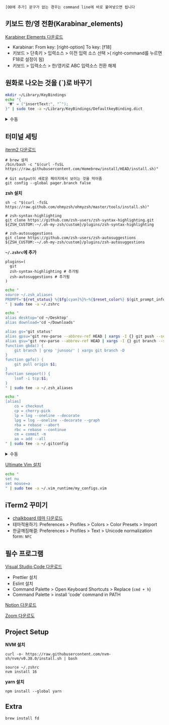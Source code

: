 `[OO에 추가] 문구가 없는 경우는 command line에 바로 붙여넣으면 됩니다`

## 키보드 한/영 전환(Karabinar_elements)
[Karabiner Elements 다운로드](https://karabiner-elements.pqrs.org/)
- Karabinar: From key: [right-option] To key: [f18]
- 키보드 > 단축키 >  입력소스 > 이전 입력 소스 선택 >( right-command를 누르면 F18로 설정이 됨)
- 키보드 > 입력소스 > 한/영키로 ABC 입력소스 전환 해제

## 원화로 나오는 것을 (`)로 바꾸기
```bash
mkdir ~/Library/KeyBindings
echo "{
 "₩" = ("insertText:", "`");
}" | sudo tee -a ~/Library/KeyBindings/DefaultkeyBinding.dict
```
<details>
<summary> 수동 </summary>

- `~/Library` 폴더에 `KeyBindings` 폴더를 추가합니다.
- `~/Library/KeyBindings` 폴더에 `DefaultkeyBinding.dict` 파일을 만듭니다.
- `DefaultkeyBinding.dict` 파일에 아래의 코드를 추가합니다.
```
{
    "₩" = ("insertText:", "`");
}
```
- 저장하고 맥을 재부팅(바로 적용되는 경우도 있지만 재부팅을 해야만 적용되는 경우가 많으니 재부팅을 추천드립니다.)
</details>

## 터미널 세팅
[iterm2 다운로드](https://iterm2.com/downloads/stable/latest)
```
# brew 설치
/bin/bash -c "$(curl -fsSL https://raw.githubusercontent.com/Homebrew/install/HEAD/install.sh)"

# Git output이 새로운 페이지에서 보이는 것을 막아줌
git config --global pager.branch false
```
**zsh 설치**
```
sh -c "$(curl -fsSL https://raw.github.com/ohmyzsh/ohmyzsh/master/tools/install.sh)"

# zsh-syntax-highlighting
git clone https://github.com/zsh-users/zsh-syntax-highlighting.git ${ZSH_CUSTOM:-~/.oh-my-zsh/custom}/plugins/zsh-syntax-highlighting

# zsh-autosuggestions
git clone https://github.com/zsh-users/zsh-autosuggestions ${ZSH_CUSTOM:-~/.oh-my-zsh/custom}/plugins/zsh-autosuggestions
```
**`~/.zshrc`에 추가**
```
plugins=(
  git
  zsh-syntax-highlighting # 추가됨
  zsh-autosuggestions # 추가됨
)
```

```bash
echo "
source ~/.zsh_aliases
PROMPT='${ret_status} %{$fg[cyan]%}%~%{$reset_color%} $(git_prompt_info) '
" | sudo tee -a ~/.zshrc

echo "
alias desktop="cd ~/Desktop"
alias download="cd ~/Downloads"

alias gs="git status"
alias gpsu="git rev-parse --abbrev-ref HEAD | xargs -I {} git push --set-upstream origin {}"
alias gsu="git rev-parse --abbrev-ref HEAD | xargs -I {} git branch --set-upstream-to=origin/{} {}"
function gbda() {
    git branch | grep 'junsoo/' | xargs git branch -D
}
function gpfo() {
    git pull origin $1;
}
function seeport() {
    lsof -i tcp:$1;
}
" | sudo tee -a ~/.zsh_aliases

echo "
[alias]
    co = checkout
    cp = cherry-pick
    lp = log --oneline --decorate
    lpg = log --oneline --decorate --graph
    rba = rebase --abort
    rbc = rebase --continue
    cm = commit -m
    aa = add --all
" | sudo tee -a ~/.gitconfig
```

<details>
<summary>수동</summary>
 
**`~/.zshrc`**
```
plugins=(
  git
  zsh-syntax-highlighting
  zsh-autosuggestions
)

// 마지막에
source ~/.zsh_aliases
PROMPT='${ret_status} %{$fg[cyan]%}%~%{$reset_color%} $(git_prompt_info) '
```

**`~/.zsh_aliases`**
```
alias desktop="cd ~/Desktop"
alias download="cd ~/Downloads"

alias gs="git status"
alias gpsu="git rev-parse --abbrev-ref HEAD | xargs -I {} git push --set-upstream origin {}"
alias gsu="git rev-parse --abbrev-ref HEAD | xargs -I {} git branch --set-upstream-to=origin/{} {}"
function gbda() {
    git branch | grep 'junsoo/' | xargs git branch -D
}
function gpfo() {
    git pull origin $1;
}
function seeport() {
    lsof -i tcp:$1;
}
```

**`~/.gitconfig`**
```
[alias]
    co = checkout
    cp = cherry-pick
    lp = log --oneline --decorate
    lpg = log --oneline --decorate --graph
    rba = rebase --abort
    rbc = rebase --continue
    cm = commit -m
    aa = add --all
```
</details>

[Ultimate Vim 설치](https://github.com/amix/vimrc)
```bash
echo "
set nu
set mouse=a
" | sudo tee -a ~/.vim_runtime/my_configs.vim
```

## iTerm2 꾸미기
- [chalkboard 테마 다운로드](https://drive.google.com/file/d/1iWwHFzSWTnuLMKlLg_bk2J7BW1z7uVCR/view?usp=sharing)
- 테마적용하기: Preferences > Profiles > Colors > Color Presets > Import
- 한글깨짐해결: Preferences > Profiles > Text > Unicode normalization form: `NFC`

## 필수 프로그램 
[Visual Studio Code 다운로드](https://code.visualstudio.com/sha/download?build=stable&os=darwin-universal)
- Prettier 설치
- Eslint 설치
- Command Palette > Open Keyboard Shortcuts > Replace (`cmd + h`)
- Command Palette > install 'code' command in PATH

[Notion 다운로드](https://www.notion.so/desktop/mac/download)

[Zoom 다운르도](https://zoom.us/download#client_4meeting)


## Project Setup
**NVM 설치**
```
curl -o- https://raw.githubusercontent.com/nvm-sh/nvm/v0.38.0/install.sh | bash

source ~/.zshrc
nvm install 16
```

**yarn 설치**
```
npm install --global yarn
```

## Extra
`brew install fd`

